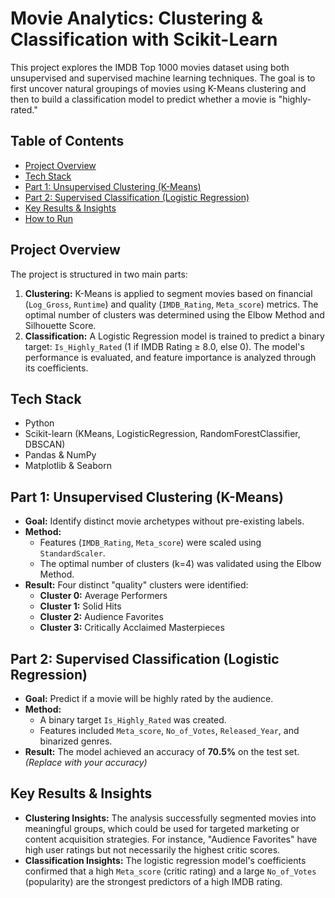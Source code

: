 # Movie Analytics: Clustering & Classification with Scikit-Learn

This project explores the IMDB Top 1000 movies dataset using both unsupervised and supervised machine learning techniques. The goal is to first uncover natural groupings of movies using K-Means clustering and then to build a classification model to predict whether a movie is "highly-rated."

## Table of Contents
* [Project Overview](#project-overview)
* [Tech Stack](#tech-stack)
* [Part 1: Unsupervised Clustering (K-Means)](#part-1-unsupervised-clustering-k-means)
* [Part 2: Supervised Classification (Logistic Regression)](#part-2-supervised-classification-logistic-regression)
* [Key Results & Insights](#key-results--insights)
* [How to Run](#how-to-run)

## Project Overview

The project is structured in two main parts:
1.  **Clustering:** K-Means is applied to segment movies based on financial (`Log_Gross`, `Runtime`) and quality (`IMDB_Rating`, `Meta_score`) metrics. The optimal number of clusters was determined using the Elbow Method and Silhouette Score.
2.  **Classification:** A Logistic Regression model is trained to predict a binary target: `Is_Highly_Rated` (1 if IMDB Rating ≥ 8.0, else 0). The model's performance is evaluated, and feature importance is analyzed through its coefficients.

## Tech Stack
- Python
- Scikit-learn (KMeans, LogisticRegression, RandomForestClassifier, DBSCAN)
- Pandas & NumPy
- Matplotlib & Seaborn

## Part 1: Unsupervised Clustering (K-Means)
- **Goal:** Identify distinct movie archetypes without pre-existing labels.
- **Method:**
  - Features (`IMDB_Rating`, `Meta_score`) were scaled using `StandardScaler`.
  - The optimal number of clusters (k=4) was validated using the Elbow Method.
- **Result:** Four distinct "quality" clusters were identified:
  - **Cluster 0:** Average Performers
  - **Cluster 1:** Solid Hits
  - **Cluster 2:** Audience Favorites
  - **Cluster 3:** Critically Acclaimed Masterpieces

## Part 2: Supervised Classification (Logistic Regression)
- **Goal:** Predict if a movie will be highly rated by the audience.
- **Method:**
  - A binary target `Is_Highly_Rated` was created.
  - Features included `Meta_score`, `No_of_Votes`, `Released_Year`, and binarized genres.
- **Result:** The model achieved an accuracy of **70.5%** on the test set. *(Replace with your accuracy)*

## Key Results & Insights
- **Clustering Insights:** The analysis successfully segmented movies into meaningful groups, which could be used for targeted marketing or content acquisition strategies. For instance, "Audience Favorites" have high user ratings but not necessarily the highest critic scores.
- **Classification Insights:** The logistic regression model's coefficients confirmed that a high `Meta_score` (critic rating) and a large `No_of_Votes` (popularity) are the strongest predictors of a high IMDB rating.
